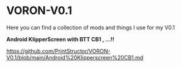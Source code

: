 # VORON-V0.1

Here you can find a collection of mods and things I use for my V0.1

**Android KlipperScreen with BTT CB1 , ...!!**

https://github.com/PrintStructor/VORON-V0.1/blob/main/Android%20Klipperscreen%20CB1.md
